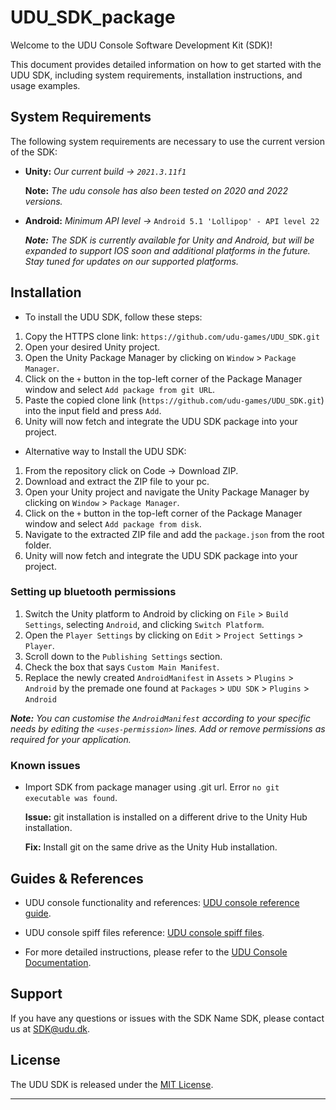 # UDU_SDK_package

Welcome to the UDU Console Software Development Kit (SDK)!

This document provides detailed information on how to get started with the UDU SDK, including system requirements, installation instructions, and usage examples.

## System Requirements

The following system requirements are necessary to use the current version of the SDK:

* **Unity:** *Our current build -> `2021.3.11f1`*

    **Note:** *The udu console has also been tested on 2020 and 2022 versions.*

* **Android:** *Minimum API level ->* `Android 5.1 'Lollipop' - API level 22`

    ***Note:*** *The SDK is currently available for Unity and Android, but will be expanded to support IOS soon and additional platforms in the future. Stay tuned for updates on our supported platforms.*

## Installation

* To install the UDU SDK, follow these steps:

1. Copy the HTTPS clone link: `https://github.com/udu-games/UDU_SDK.git`
2. Open your desired Unity project.
3. Open the Unity Package Manager by clicking on `Window` > `Package Manager`.
4. Click on the `+` button in the top-left corner of the Package Manager window and select `Add package from git URL`.
5. Paste the copied clone link (`https://github.com/udu-games/UDU_SDK.git`) into the input field and press `Add`.
6. Unity will now fetch and integrate the UDU SDK package into your project.

* Alternative way to Install the UDU SDK:
  
1. From the repository click on Code -> Download ZIP.
2. Download and extract the ZIP file to your pc.
4. Open your Unity project and navigate the Unity Package Manager by clicking on `Window` > `Package Manager`.
5. Click on the `+` button in the top-left corner of the Package Manager window and select `Add package from disk`.
6. Navigate to the extracted ZIP file and add the `package.json` from the root folder.
7. Unity will now fetch and integrate the UDU SDK package into your project.

### Setting up bluetooth permissions

1. Switch the Unity platform to Android by clicking on `File` > `Build Settings`, selecting `Android`, and clicking `Switch Platform`.
2. Open the `Player Settings` by clicking on `Edit` > `Project Settings` > `Player`.
3. Scroll down to the `Publishing Settings` section.
4. Check the box that says `Custom Main Manifest`.
5. Replace the newly created `AndroidManifest` in `Assets` > `Plugins` > `Android` by the premade one found at `Packages` > `UDU SDK` > `Plugins` > `Android`

***Note:*** *You can customise the `AndroidManifest` according to your specific needs by editing the `<uses-permission>` lines. Add or remove permissions as required for your application.*

### Known issues
* Import SDK from package manager using .git url. Error `no git executable was found`.

  **Issue:** git installation is installed on a different drive to the Unity Hub installation.

  **Fix:** Install git on the same drive as the Unity Hub installation.

## Guides & References
   
* UDU console functionality and references: [UDU console reference guide](https://github.com/udu-games/UDU_SDK/blob/development/Udu_Sdk/ReadMe/udu-sdk-reference.md#gettimestamp).

* UDU console spiff files reference: [UDU console spiff files](https://github.com/udu-games/Console-Spiffs).

* For more detailed instructions, please refer to the [UDU Console Documentation](https://docs.google.com/document/d/1MhnQzvsfIXCH4WiEq1HZxx_gDPYDKf9k29LIC1J3ItQ/edit?usp=sharing).

## Support

If you have any questions or issues with the SDK Name SDK, please contact us at [SDK@udu.dk](mailto:SDK@udu.dk).

## License

The UDU SDK is released under the [MIT License](https://github.com/udu-games/UDU_SDK/blob/development/LICENSE.md).

---
